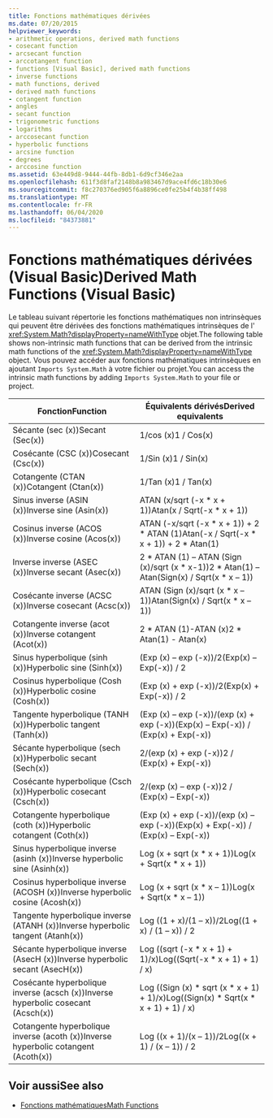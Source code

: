 ```yaml
---
title: Fonctions mathématiques dérivées
ms.date: 07/20/2015
helpviewer_keywords:
- arithmetic operations, derived math functions
- cosecant function
- arcsecant function
- arccotangent function
- functions [Visual Basic], derived math functions
- inverse functions
- math functions, derived
- derived math functions
- cotangent function
- angles
- secant function
- trigonometric functions
- logarithms
- arccosecant function
- hyperbolic functions
- arcsine function
- degrees
- arccosine function
ms.assetid: 63e449d8-9444-44fb-8db1-6d9cf346e2aa
ms.openlocfilehash: 611f3d8faf2148b8a983467d9ace4fd6c18b30e6
ms.sourcegitcommit: f8c270376ed905f6a8896ce0fe25b4f4b38ff498
ms.translationtype: MT
ms.contentlocale: fr-FR
ms.lasthandoff: 06/04/2020
ms.locfileid: "84373881"
---
```

# <a name="derived-math-functions-visual-basic"></a><span data-ttu-id="19cb5-102">Fonctions mathématiques dérivées (Visual Basic)</span><span class="sxs-lookup"><span data-stu-id="19cb5-102">Derived Math Functions (Visual Basic)</span></span>
<span data-ttu-id="19cb5-103">Le tableau suivant répertorie les fonctions mathématiques non intrinsèques qui peuvent être dérivées des fonctions mathématiques intrinsèques de l' <xref:System.Math?displayProperty=nameWithType> objet.</span><span class="sxs-lookup"><span data-stu-id="19cb5-103">The following table shows non-intrinsic math functions that can be derived from the intrinsic math functions of the <xref:System.Math?displayProperty=nameWithType> object.</span></span> <span data-ttu-id="19cb5-104">Vous pouvez accéder aux fonctions mathématiques intrinsèques en ajoutant `Imports System.Math` à votre fichier ou projet.</span><span class="sxs-lookup"><span data-stu-id="19cb5-104">You can access the intrinsic math functions by adding `Imports System.Math` to your file or project.</span></span>  
  
|<span data-ttu-id="19cb5-105">Fonction</span><span class="sxs-lookup"><span data-stu-id="19cb5-105">Function</span></span>|<span data-ttu-id="19cb5-106">Équivalents dérivés</span><span class="sxs-lookup"><span data-stu-id="19cb5-106">Derived equivalents</span></span>|  
|--------------|-------------------------|  
|<span data-ttu-id="19cb5-107">Sécante (sec (x))</span><span class="sxs-lookup"><span data-stu-id="19cb5-107">Secant (Sec(x))</span></span>|<span data-ttu-id="19cb5-108">1/cos (x)</span><span class="sxs-lookup"><span data-stu-id="19cb5-108">1 / Cos(x)</span></span>|  
|<span data-ttu-id="19cb5-109">Cosécante (CSC (x))</span><span class="sxs-lookup"><span data-stu-id="19cb5-109">Cosecant (Csc(x))</span></span>|<span data-ttu-id="19cb5-110">1/Sin (x)</span><span class="sxs-lookup"><span data-stu-id="19cb5-110">1 / Sin(x)</span></span>|  
|<span data-ttu-id="19cb5-111">Cotangente (CTAN (x))</span><span class="sxs-lookup"><span data-stu-id="19cb5-111">Cotangent (Ctan(x))</span></span>|<span data-ttu-id="19cb5-112">1/Tan (x)</span><span class="sxs-lookup"><span data-stu-id="19cb5-112">1 / Tan(x)</span></span>|  
|<span data-ttu-id="19cb5-113">Sinus inverse (ASIN (x))</span><span class="sxs-lookup"><span data-stu-id="19cb5-113">Inverse sine (Asin(x))</span></span>|<span data-ttu-id="19cb5-114">ATAN (x/sqrt (-x \* x + 1))</span><span class="sxs-lookup"><span data-stu-id="19cb5-114">Atan(x / Sqrt(-x \* x + 1))</span></span>|  
|<span data-ttu-id="19cb5-115">Cosinus inverse (ACOS (x))</span><span class="sxs-lookup"><span data-stu-id="19cb5-115">Inverse cosine (Acos(x))</span></span>|<span data-ttu-id="19cb5-116">ATAN (-x/sqrt (-x \* x + 1)) + 2 \* ATAN (1)</span><span class="sxs-lookup"><span data-stu-id="19cb5-116">Atan(-x / Sqrt(-x \* x + 1)) + 2 \* Atan(1)</span></span>|  
|<span data-ttu-id="19cb5-117">Inverse inverse (ASEC (x))</span><span class="sxs-lookup"><span data-stu-id="19cb5-117">Inverse secant (Asec(x))</span></span>|<span data-ttu-id="19cb5-118">2 \* ATAN (1) – ATAN (Sign (x)/sqrt (x \* x-1))</span><span class="sxs-lookup"><span data-stu-id="19cb5-118">2 \* Atan(1) – Atan(Sign(x) / Sqrt(x \* x – 1))</span></span>|  
|<span data-ttu-id="19cb5-119">Cosécante inverse (ACSC (x))</span><span class="sxs-lookup"><span data-stu-id="19cb5-119">Inverse cosecant (Acsc(x))</span></span>|<span data-ttu-id="19cb5-120">ATAN (Sign (x)/sqrt (x \* x – 1))</span><span class="sxs-lookup"><span data-stu-id="19cb5-120">Atan(Sign(x) / Sqrt(x \* x – 1))</span></span>|  
|<span data-ttu-id="19cb5-121">Cotangente inverse (acot (x))</span><span class="sxs-lookup"><span data-stu-id="19cb5-121">Inverse cotangent (Acot(x))</span></span>|<span data-ttu-id="19cb5-122">2 \* ATAN (1)-ATAN (x)</span><span class="sxs-lookup"><span data-stu-id="19cb5-122">2 \* Atan(1) - Atan(x)</span></span>|  
|<span data-ttu-id="19cb5-123">Sinus hyperbolique (sinh (x))</span><span class="sxs-lookup"><span data-stu-id="19cb5-123">Hyperbolic sine (Sinh(x))</span></span>|<span data-ttu-id="19cb5-124">(Exp (x) – exp (-x))/2</span><span class="sxs-lookup"><span data-stu-id="19cb5-124">(Exp(x) – Exp(-x)) / 2</span></span>|  
|<span data-ttu-id="19cb5-125">Cosinus hyperbolique (Cosh (x))</span><span class="sxs-lookup"><span data-stu-id="19cb5-125">Hyperbolic cosine (Cosh(x))</span></span>|<span data-ttu-id="19cb5-126">(Exp (x) + exp (-x))/2</span><span class="sxs-lookup"><span data-stu-id="19cb5-126">(Exp(x) + Exp(-x)) / 2</span></span>|  
|<span data-ttu-id="19cb5-127">Tangente hyperbolique (TANH (x))</span><span class="sxs-lookup"><span data-stu-id="19cb5-127">Hyperbolic tangent (Tanh(x))</span></span>|<span data-ttu-id="19cb5-128">(Exp (x) – exp (-x))/(exp (x) + exp (-x))</span><span class="sxs-lookup"><span data-stu-id="19cb5-128">(Exp(x) – Exp(-x)) / (Exp(x) + Exp(-x))</span></span>|  
|<span data-ttu-id="19cb5-129">Sécante hyperbolique (sech (x))</span><span class="sxs-lookup"><span data-stu-id="19cb5-129">Hyperbolic secant (Sech(x))</span></span>|<span data-ttu-id="19cb5-130">2/(exp (x) + exp (-x))</span><span class="sxs-lookup"><span data-stu-id="19cb5-130">2 / (Exp(x) + Exp(-x))</span></span>|  
|<span data-ttu-id="19cb5-131">Cosécante hyperbolique (Csch (x))</span><span class="sxs-lookup"><span data-stu-id="19cb5-131">Hyperbolic cosecant (Csch(x))</span></span>|<span data-ttu-id="19cb5-132">2/(exp (x) – exp (-x))</span><span class="sxs-lookup"><span data-stu-id="19cb5-132">2 / (Exp(x) – Exp(-x))</span></span>|  
|<span data-ttu-id="19cb5-133">Cotangente hyperbolique (coth (x))</span><span class="sxs-lookup"><span data-stu-id="19cb5-133">Hyperbolic cotangent (Coth(x))</span></span>|<span data-ttu-id="19cb5-134">(Exp (x) + exp (-x))/(exp (x) – exp (-x))</span><span class="sxs-lookup"><span data-stu-id="19cb5-134">(Exp(x) + Exp(-x)) / (Exp(x) – Exp(-x))</span></span>|  
|<span data-ttu-id="19cb5-135">Sinus hyperbolique inverse (asinh (x))</span><span class="sxs-lookup"><span data-stu-id="19cb5-135">Inverse hyperbolic sine (Asinh(x))</span></span>|<span data-ttu-id="19cb5-136">Log (x + sqrt (x \* x + 1))</span><span class="sxs-lookup"><span data-stu-id="19cb5-136">Log(x + Sqrt(x \* x + 1))</span></span>|  
|<span data-ttu-id="19cb5-137">Cosinus hyperbolique inverse (ACOSH (x))</span><span class="sxs-lookup"><span data-stu-id="19cb5-137">Inverse hyperbolic cosine (Acosh(x))</span></span>|<span data-ttu-id="19cb5-138">Log (x + sqrt (x \* x – 1))</span><span class="sxs-lookup"><span data-stu-id="19cb5-138">Log(x + Sqrt(x \* x – 1))</span></span>|  
|<span data-ttu-id="19cb5-139">Tangente hyperbolique inverse (ATANH (x))</span><span class="sxs-lookup"><span data-stu-id="19cb5-139">Inverse hyperbolic tangent (Atanh(x))</span></span>|<span data-ttu-id="19cb5-140">Log ((1 + x)/(1 – x))/2</span><span class="sxs-lookup"><span data-stu-id="19cb5-140">Log((1 + x) / (1 – x)) / 2</span></span>|  
|<span data-ttu-id="19cb5-141">Sécante hyperbolique inverse (AsecH (x))</span><span class="sxs-lookup"><span data-stu-id="19cb5-141">Inverse hyperbolic secant (AsecH(x))</span></span>|<span data-ttu-id="19cb5-142">Log ((sqrt (-x \* x + 1) + 1)/x)</span><span class="sxs-lookup"><span data-stu-id="19cb5-142">Log((Sqrt(-x \* x + 1) + 1) / x)</span></span>|  
|<span data-ttu-id="19cb5-143">Cosécante hyperbolique inverse (acsch (x))</span><span class="sxs-lookup"><span data-stu-id="19cb5-143">Inverse hyperbolic cosecant (Acsch(x))</span></span>|<span data-ttu-id="19cb5-144">Log ((Sign (x) \* sqrt (x \* x + 1) + 1)/x)</span><span class="sxs-lookup"><span data-stu-id="19cb5-144">Log((Sign(x) \* Sqrt(x \* x + 1) + 1) / x)</span></span>|  
|<span data-ttu-id="19cb5-145">Cotangente hyperbolique inverse (acoth (x))</span><span class="sxs-lookup"><span data-stu-id="19cb5-145">Inverse hyperbolic cotangent (Acoth(x))</span></span>|<span data-ttu-id="19cb5-146">Log ((x + 1)/(x – 1))/2</span><span class="sxs-lookup"><span data-stu-id="19cb5-146">Log((x + 1) / (x – 1)) / 2</span></span>|  
  
## <a name="see-also"></a><span data-ttu-id="19cb5-147">Voir aussi</span><span class="sxs-lookup"><span data-stu-id="19cb5-147">See also</span></span>

- [<span data-ttu-id="19cb5-148">Fonctions mathématiques</span><span class="sxs-lookup"><span data-stu-id="19cb5-148">Math Functions</span></span>](../functions/math-functions.md)
